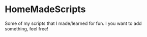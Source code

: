 # HomeMadeScripts
Some of my scripts that I made/learned for fun. I you want to add something, feel free!

